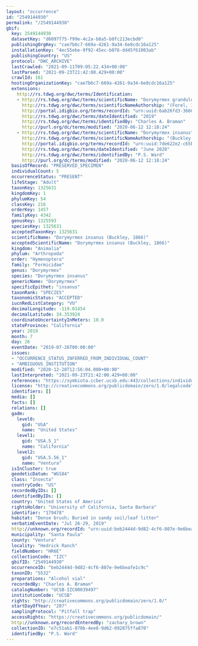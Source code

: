 ```yaml
---
layout: "occurrence"
id: "2549144930"
permalink: "/2549144930"
gbif:
  key: 2549144930
  datasetKey: "d6097f75-f99e-4c2a-b8a5-b0fc213ecbd0"
  publishingOrgKey: "cae7b6c7-669a-4261-9a34-6e8cdc16a125"
  installationKey: "4ec55ebe-9f92-45ec-b076-dd45f61003ab"
  publishingCountry: "US"
  protocol: "DWC_ARCHIVE"
  lastCrawled: "2021-09-11T09:05:22.434+00:00"
  lastParsed: "2021-09-23T21:42:00.429+00:00"
  crawlId: 161
  hostingOrganizationKey: "cae7b6c7-669a-4261-9a34-6e8cdc16a125"
  extensions:
    http://rs.tdwg.org/dwc/terms/Identification:
    - http://rs.tdwg.org/dwc/terms/scientificName: "Dorymyrmex grandulus"
      http://rs.tdwg.org/dwc/terms/scientificNameAuthorship: "(Forel, 1922)"
      http://portal.idigbio.org/terms/recordId: "urn:uuid:6ab26fd3-3660-4d1e-a595-a0e131ca50d3"
      http://rs.tdwg.org/dwc/terms/dateIdentified: "2019"
      http://rs.tdwg.org/dwc/terms/identifiedBy: "Charles A. Braman"
      http://purl.org/dc/terms/modified: "2020-06-12 12:18:24"
    - http://rs.tdwg.org/dwc/terms/scientificName: "Dorymyrmex insanus"
      http://rs.tdwg.org/dwc/terms/scientificNameAuthorship: "(Buckley, 1866)"
      http://portal.idigbio.org/terms/recordId: "urn:uuid:7de622e2-c65b-43a6-adea-0c976946eb1e"
      http://rs.tdwg.org/dwc/terms/dateIdentified: "June 2020"
      http://rs.tdwg.org/dwc/terms/identifiedBy: "P.S. Ward"
      http://purl.org/dc/terms/modified: "2020-06-12 12:18:24"
  basisOfRecord: "PRESERVED_SPECIMEN"
  individualCount: 5
  occurrenceStatus: "PRESENT"
  lifeStage: "Adult"
  taxonKey: 1325631
  kingdomKey: 1
  phylumKey: 54
  classKey: 216
  orderKey: 1457
  familyKey: 4342
  genusKey: 1325593
  speciesKey: 1325631
  acceptedTaxonKey: 1325631
  scientificName: "Dorymyrmex insanus (Buckley, 1866)"
  acceptedScientificName: "Dorymyrmex insanus (Buckley, 1866)"
  kingdom: "Animalia"
  phylum: "Arthropoda"
  order: "Hymenoptera"
  family: "Formicidae"
  genus: "Dorymyrmex"
  species: "Dorymyrmex insanus"
  genericName: "Dorymyrmex"
  specificEpithet: "insanus"
  taxonRank: "SPECIES"
  taxonomicStatus: "ACCEPTED"
  iucnRedListCategory: "VU"
  decimalLongitude: -119.01454
  decimalLatitude: 34.353924
  coordinateUncertaintyInMeters: 10.0
  stateProvince: "California"
  year: 2019
  month: 7
  day: 26
  eventDate: "2019-07-26T00:00:00"
  issues:
  - "OCCURRENCE_STATUS_INFERRED_FROM_INDIVIDUAL_COUNT"
  - "AMBIGUOUS_INSTITUTION"
  modified: "2020-12-28T12:56:04.000+00:00"
  lastInterpreted: "2021-09-23T21:42:00.429+00:00"
  references: "https://symbiota.ccber.ucsb.edu:443/collections/individual/index.php?occid=179478"
  license: "http://creativecommons.org/publicdomain/zero/1.0/legalcode"
  identifiers: []
  media: []
  facts: []
  relations: []
  gadm:
    level0:
      gid: "USA"
      name: "United States"
    level1:
      gid: "USA.5_1"
      name: "California"
    level2:
      gid: "USA.5.56_1"
      name: "Ventura"
  isInCluster: true
  geodeticDatum: "WGS84"
  class: "Insecta"
  countryCode: "US"
  recordedByIDs: []
  identifiedByIDs: []
  country: "United States of America"
  rightsHolder: "University of California, Santa Barbara"
  identifier: "179478"
  habitat: "Dense brush; Buried in sandy soil/leaf litter"
  verbatimEventDate: "Jul 26-29, 2019"
  http://unknown.org/recordId: "urn:uuid:beb2444d-9d82-4cf6-807e-9e6beafe1c9c"
  municipality: "Santa Paula"
  county: "Ventura"
  locality: "Hedrick Ranch"
  fieldNumber: "HR6E"
  collectionCode: "IZC"
  gbifID: "2549144930"
  occurrenceID: "beb2444d-9d82-4cf6-807e-9e6beafe1c9c"
  taxonID: "5532"
  preparations: "Alcohol vial"
  recordedBy: "Charles A. Braman"
  catalogNumber: "UCSB-IZC00039497"
  institutionCode: "UCSB"
  rights: "http://creativecommons.org/publicdomain/zero/1.0/"
  startDayOfYear: "207"
  samplingProtocol: "Pitfall trap"
  accessRights: "https://creativecommons.org/publicdomain/"
  http://unknown.org/recordEnteredBy: "zachary_brown"
  collectionID: "e7c51ab1-870b-4ee8-9d62-092875ffa870"
  identifiedBy: "P.S. Ward"
---
```

